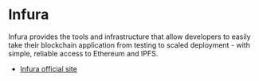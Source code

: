 # Infura

Infura provides the tools and infrastructure that allow developers to easily take their blockchain application from testing to scaled deployment - with simple, reliable access to Ethereum and IPFS.

- [Infura official site](https://infura.io/)
